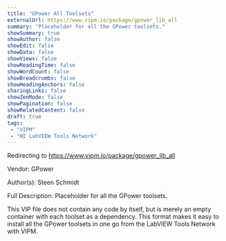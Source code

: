 ```yaml
---
title: "GPower All Toolsets"
externalUrl: https://www.vipm.io/package/gpower_lib_all
summary: "Placeholder for all the GPower toolsets."
showSummary: true
showAuthor: false
showEdit: false
showData: false
showViews: false
showReadingTime: false
showWordCount: false
showBreadcrumbs: false
showHeadingAnchors: false
sharingLinks: false
showZenMode: false
showPagination: false
showRelatedContent: false
draft: true
tags:
 - "VIPM"
 - "NI LabVIEW Tools Network"
---
```


Redirecting to https://www.vipm.io/package/gpower_lib_all

Vendor: GPower

Author(s): Steen Schmidt
 
Full Description:
Placeholder for all the GPower toolsets.

This VIP file does not contain any code by itself, but is merely an empty container with each toolset as a dependency. This format makes it easy to install all the GPower toolsets in one go from the LabVIEW Tools Network with VIPM.